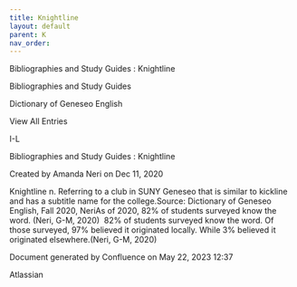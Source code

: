 ```yaml
---
title: Knightline
layout: default
parent: K
nav_order:
---
```


Bibliographies and Study Guides : Knightline

Bibliographies and Study Guides

Dictionary of Geneseo English

View All Entries

I-L

Bibliographies and Study Guides : Knightline

Created by  Amanda Neri on Dec 11, 2020

Knightline n. Referring to a club in SUNY Geneseo that is similar to kickline and has a subtitle name for the college.Source: Dictionary of Geneseo English, Fall 2020, NeriAs of 2020, 82% of students surveyed know the word. (Neri, G-M, 2020)  82% of students surveyed know the word. Of those surveyed, 97% believed it originated locally. While 3% believed it originated elsewhere.(Neri, G-M, 2020)

Document generated by Confluence on May 22, 2023 12:37

Atlassian
